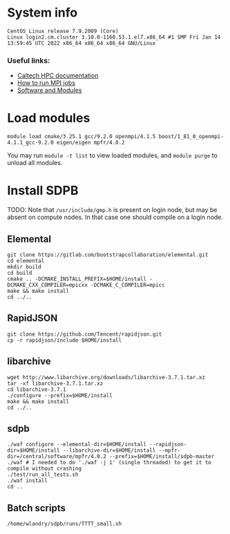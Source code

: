 # System info

    CentOS Linux release 7.9.2009 (Core)
    Linux login2.cm.cluster 3.10.0-1160.53.1.el7.x86_64 #1 SMP Fri Jan 14 13:59:45 UTC 2022 x86_64 x86_64 x86_64 GNU/Linux

### Useful links:

- [Caltech HPC documentation](https://hpc.sites.caltech.edu/documentation)
- [How to run MPI jobs](https://hpc.sites.caltech.edu/documentation/slurm-commands)
- [Software and Modules](https://hpc.sites.caltech.edu/documentation/software-and-modules)

# Load modules

    module load cmake/3.25.1 gcc/9.2.0 openmpi/4.1.5 boost/1_81_0_openmpi-4.1.1_gcc-9.2.0 eigen/eigen mpfr/4.0.2

You may run `module -t list` to view loaded modules,
and `module purge` to unload all modules.

# Install SDPB

TODO: Note that `/usr/include/gmp.h` is present on login node, but may be absent on compute nodes. In that case one
should compile on a login node.

## Elemental

    git clone https://gitlab.com/bootstrapcollaboration/elemental.git
    cd elemental
    mkdir build
    cd build
    cmake .. -DCMAKE_INSTALL_PREFIX=$HOME/install -DCMAKE_CXX_COMPILER=mpicxx -DCMAKE_C_COMPILER=mpicc
    make && make install
    cd ../..

## RapidJSON
    git clone https://github.com/Tencent/rapidjson.git
    cp -r rapidjson/include $HOME/install

## libarchive

    wget http://www.libarchive.org/downloads/libarchive-3.7.1.tar.xz
    tar -xf libarchive-3.7.1.tar.xz
    cd libarchive-3.7.1
    ./configure --prefix=$HOME/install
    make && make install
    cd ../..

## sdpb

    ./waf configure --elemental-dir=$HOME/install --rapidjson-dir=$HOME/install --libarchive-dir=$HOME/install --mpfr-dir=/central/software/mpfr/4.0.2 --prefix=$HOME/install/sdpb-master
    ./waf # I needed to do './waf -j 1' (single threaded) to get it to compile without crashing
    ./test/run_all_tests.sh
    ./waf install
    cd ..

## Batch scripts

    /home/wlandry/sdpb/runs/TTTT_small.sh
